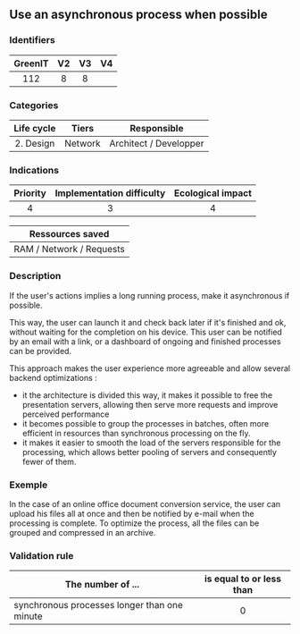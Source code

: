 ## Use an asynchronous process when possible

### Identifiers

| GreenIT | V2  | V3  | V4  |
|:-------:|:---:|:---:|:---:|
|   112   |  8  | 8   |     |

### Categories

| Life cycle |  Tiers  |      Responsible       |
|:----------:|:-------:|:----------------------:|
| 2. Design  | Network | Architect / Developper |

### Indications

| Priority | Implementation difficulty | Ecological impact |
|:--------:|:-------------------------:|:-----------------:|
|     4    |             3             |         4         |

|     Ressources saved     |
|:------------------------:|
| RAM / Network / Requests |

### Description

If the user's actions implies a long running process, make it asynchronous if possible.

This way, the user can launch it and check back later if it's finished and ok, without waiting for the completion on his device. 
This user can be notified by an email with a link, or a dashboard of ongoing and finished processes can be provided.

This approach makes the user experience more agreeable and allow several backend optimizations : 

* it the architecture is divided this way, it makes it possible to free the presentation servers, allowing then serve more
  requests and improve perceived performance
* it becomes possible to group the processes in batches, often more efficient in resources than synchronous processing on the fly.
* it makes it easier to smooth the load of the servers responsible for the processing, which allows better pooling of servers
  and consequently fewer of them.

### Exemple

In the case of an online office document conversion service, the user can upload his files all at once and then 
be notified by e-mail when the processing is complete. To optimize the process, all the files can be grouped and 
compressed in an archive.

### Validation rule

| The number of ...                            | is equal to or less than |  
|----------------------------------------------|:------------------------:|
| synchronous processes longer than one minute |            0             |
